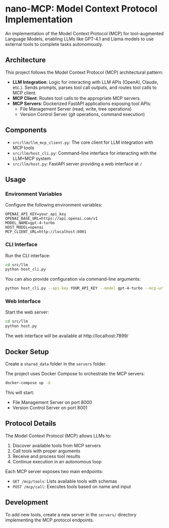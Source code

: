 # nano-MCP: Model Context Protocol Implementation

An implementation of the Model Context Protocol (MCP) for tool-augmented Language Models, enabling LLMs like GPT-4.1 and Llama models to use external tools to complete tasks autonomously.

## Architecture

This project follows the Model Context Protocol (MCP) architectural pattern:

- **LLM Integration**: Logic for interacting with LLM APIs (OpenAI, Claude, etc.). Sends prompts, parses tool call outputs, and routes tool calls to MCP client.
- **MCP Client**: Routes tool calls to the appropriate MCP servers.
- **MCP Servers**: Dockerized FastAPI applications exposing tool APIs:
  - File Management Server (read, write, tree operations)
  - Version Control Server (git operations, command execution)

## Components

- `src/llm/llm_mcp_client.py`: The core client for LLM integration with MCP tools
- `src/llm/host_cli.py`: Command-line interface for interacting with the LLM+MCP system
- `src/llm/host.py`: FastAPI server providing a web interface at `/`

## Usage

### Environment Variables

Configure the following environment variables:

```
OPENAI_API_KEY=your_api_key
OPENAI_BASE_URL=https://api.openai.com/v1
MODEL_NAME=gpt-4-turbo
HOST_MODEL=openai
MCP_CLIENT_URL=http://localhost:8001
```

### CLI Interface

Run the CLI interface:

```bash
cd src/llm
python host_cli.py
```

You can also provide configuration via command-line arguments:

```bash
python host_cli.py --api-key YOUR_API_KEY --model gpt-4-turbo --mcp-url http://localhost:8001
```

### Web Interface

Start the web server:

```bash
cd src/llm
python host.py
```

The web interface will be available at http://localhost:7899/

## Docker Setup

Create a `shared_data` folder in the `servers` folder.

The project uses Docker Compose to orchestrate the MCP servers:

```bash
docker-compose up -d
```

This will start:
- File Management Server on port 8000
- Version Control Server on port 8001

## Protocol Details

The Model Context Protocol (MCP) allows LLMs to:

1. Discover available tools from MCP servers
2. Call tools with proper arguments
3. Receive and process tool results
4. Continue execution in an autonomous loop

Each MCP server exposes two main endpoints:
- `GET /mcp/tools`: Lists available tools with schemas
- `POST /mcp/call`: Executes tools based on name and input

## Development

To add new tools, create a new server in the `servers/` directory implementing the MCP protocol endpoints.
